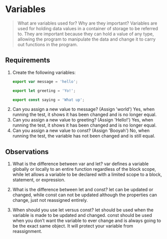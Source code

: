 # Variables

> What are variables used for? Why are they important?
    Variables are used for holding data values in a container of storage to be referred to. They are important because they can hold a value of any type, allowing the program to manipulate the data and change it to carry out functions in the program.

## Requirements

1. Create the following variables:
    ```js
    export var message = 'hello';

    export let greeting = 'Yo!';

    export const saying = 'What up';
    ```
2. Can you assign a new value to message? (Assign 'world')      Yes, when running the test, it shows it has been changed and is no longer equal.
3. Can you assign a new value to greeting? (Assign 'Hello!')    Yes, when running the test, it shows it has been changed and is no longer equal.
4. Can you assign a new value to const? (Assign 'Booyah')       No, when running the test, the variable has not been changed and is still equal.


## Observations

1. What is the difference between var and let?
    var defines a variable globally or locally to an entire function regardless of the block scope, while let allows a variable to be declared with a limited scope to a block, statement, or expression.

2. What is the difference between let and const?
    let can be updated or changed, while const can not be updated although the properties can change, just not reassigned entirely.

3. When should you use let versus const?
    let should be used when the variable is made to be updated and changed. const should be used when you don’t want the variable to ever change and is always going to be the exact same object. It will protect your variable from reassignment.
